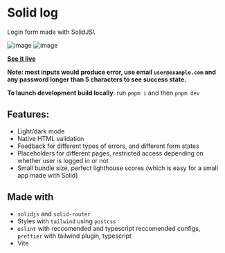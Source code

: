 # Solid log

Login form made with SolidJS\

![image](https://user-images.githubusercontent.com/73133951/231157436-c8c52ec9-001a-4db4-a26e-30bcedf554eb.png)
![image](https://user-images.githubusercontent.com/73133951/231157509-702ddcb5-3bff-48e3-af6e-5e8981bec905.png)

**[See it live](https://solid-log.vercel.app)**

**Note: most inputs would produce error, use email `user@example.com` and any password longer than 5 characters to see success state.**

**To launch development build locally**: run `pnpm i` and then `pnpm dev`

## Features: 
- Light/dark mode
- Native HTML validation
- Feedback for different types of errors, and different form states
- Placeholders for different pages, restricted access depending on whether user is logged in or not
- Small bundle size, perfect lighthouse scores (which is easy for a small app made with Solid)

## Made with
- `solidjs` and `solid-router`
- Styles with `tailwind` using `postcss`
- `eslint` with reccomended and typescript reccomended configs,
  `prettier` with tailwind plugin, typescript
- Vite
